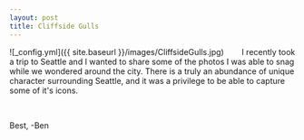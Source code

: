 ```yaml
---
layout: post
title: Cliffside Gulls
---
```


![_config.yml]({{ site.baseurl }}/images/CliffsideGulls.jpg)
&nbsp;&nbsp;&nbsp;&nbsp;&nbsp;&nbsp; I recently took a trip to Seattle and I wanted to share some of the photos I was able to snag while we wondered around the city. There is a truly an abundance of unique character surrounding Seattle, and it was a privilege to be able to capture some of it's icons. 

&nbsp;&nbsp;&nbsp;&nbsp;&nbsp;&nbsp; 

Best,
-Ben






 
